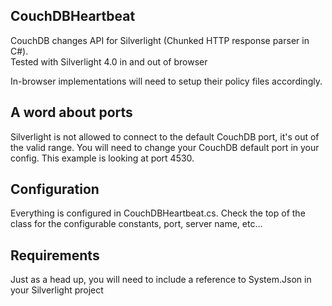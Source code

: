 CouchDBHeartbeat 
----------------
CouchDB changes API for Silverlight (Chunked HTTP response parser in C#).  
Tested with Silverlight 4.0 in and out of browser

In-browser implementations will need to setup their policy files accordingly.

A word about ports
------------------
Silverlight is not allowed to connect to the default CouchDB port, it's out of the valid range. 
You will need to change your CouchDB default port in your config.  This example is looking at port 4530.

Configuration
-------------
Everything is configured in CouchDBHeartbeat.cs. Check the top of the class for the configurable constants, port, server name, etc...

Requirements
------------
Just as a head up, you will need to include a reference to System.Json in your Silverlight project